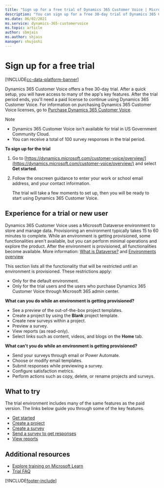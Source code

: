 ```yaml
---
title: "Sign up for a free trial of Dynamics 365 Customer Voice | MicrosoftDocs"
description: "You can sign up for a free 30-day trial of Dynamics 365 Customer Voice. This topic explains how to sign up for Dynamics 365 Customer Voice trial."
ms.date: 06/02/2021
ms.service: dynamics-365-customervoice
ms.topic: article
author: sbmjais
ms.author: shjais
manager: shujoshi
---
```


# Sign up for a free trial

[!INCLUDE[cc-data-platform-banner](includes/cc-data-platform-banner.md)]

Dynamics 365 Customer Voice offers a free 30-day trial. After a quick setup, you will have access to many of the app's key features. After the trial period ends, you'll need a paid license to continue using Dynamics 365 Customer Voice. For information on purchasing Dynamics 365 Customer Voice licenses, go to [Purchase Dynamics 365 Customer Voice](purchase.md).

> [!NOTE]
> - Dynamics 365 Customer Voice isn't available for trial in US Government Community Cloud.
> - You can receive a total of 100 survey responses in the trial period.

**To sign up for the trial**

1. Go to [https://dynamics.microsoft.com/customer-voice/overview/](https://dynamics.microsoft.com/customer-voice/overview/) and select **Get started**.

2. Follow the onscreen guidance to enter your work or school email address, and your contact information.

   The trial will take a few moments to set up, then you will be ready to start using Dynamics 365 Customer Voice.


## Experience for a trial or new user

Dynamics 365 Customer Voice uses a Microsoft Dataverse environment to store and manage data. Provisioning an environment typically takes 15 to 60 minutes to complete. While an environment is getting provisioned, some functionalities aren't available, but you can perform minimal operations and explore the product. After the environment is provisioned, all functionalities become available. More information: [What is Dataverse?](/powerapps/maker/common-data-service/data-platform-intro) and [Environments overview](/power-platform/admin/environments-overview)

This section lists all the functionality that will be restricted until an environment is provisioned. These restrictions apply:

- Only for the default environment.
- Only for the trial users and the users who purchase Dynamics 365 Customer Voice through Microsoft 365 admin center.

**What can you do while an environment is getting provisioned?**

- See a preview of the out-of-the-box project templates.
- Create a project by using the **Blank** project template.
- Create new surveys within a project.
- Preview a survey.
- View reports (as read-only).
- Select links such as content, videos, and blogs on the **Home** tab.

**What can't you do while an environment is getting provisioned?**

- Send your surveys through email or Power Automate.
- Choose or modify email templates.
- Submit responses while previewing a survey.
- Configure satisfaction metrics.
- Perform actions such as copy, delete, or rename projects and surveys.

## What to try

The trial environment includes many of the same features as the paid version. The links below guide you through some of the key features.

- [Get started](about.md)
- [Create a project](create-project.md)
- [Create a survey](create-survey.md)
- [Send a survey to get responses](send-survey.md)
- [View reports](about-reports.md)

## Additional resources

- [Explore training on Microsoft Learn](/learn/browse/?expanded=dynamics-365&products=customer-voice&resource_type=learning%20path)
- [Trial FAQ](trial-faq.md)



[!INCLUDE[footer-include](includes/footer-banner.md)]
